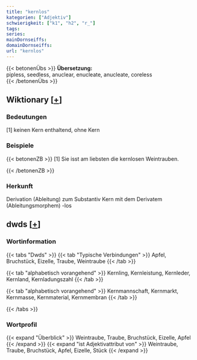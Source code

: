 ```yaml
---
title: "kernlos"
kategorien: ["Adjektiv"]
schwierigkeit: ["k1", "h2", "r_"]
tags:
series:
mainDornseiffs:
domainDornseiffs:
url: "kernlos"
---
```


{{< betonenÜbs >}}
**Übersetzung:**  
pipless, seedless, anuclear, enucleate, anucleate, coreless  
{{< /betonenÜbs >}}

## Wiktionary [[+](https://de.wiktionary.org/wiki/kernlos)]

### Bedeutungen
[1] keinen Kern enthaltend, ohne Kern  

### Beispiele
{{< betonenZB >}}
[1] Sie isst am liebsten die kernlosen Weintrauben.  

{{< /betonenZB >}}
### Herkunft
Derivation (Ableitung) zum Substantiv Kern mit dem Derivatem (Ableitungsmorphem) -los  



## dwds [[+](https://www.dwds.de/wb/kernlos)]

### Wortinformation
{{< tabs "Dwds" >}}
{{< tab "Typische Verbindungen" >}}
Apfel, Bruchstück, Eizelle, Traube, Weintraube
{{< /tab >}}

{{< tab "alphabetisch vorangehend" >}}
Kernling, Kernleistung, Kernleder, Kernland, Kernladungszahl
{{< /tab >}}

{{< tab "alphabetisch vorangehend" >}}
Kernmannschaft, Kernmarkt, Kernmasse, Kernmaterial, Kernmembran
{{< /tab >}}

{{< /tabs >}}

### Wortprofil
{{< expand "Überblick" >}} Weintraube, Traube, Bruchstück, Eizelle, Apfel {{< /expand >}}
{{< expand "ist Adjektivattribut von" >}} Weintraube, Traube, Bruchstück, Apfel, Eizelle, Stück {{< /expand >}}

